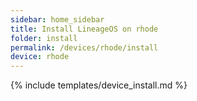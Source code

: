```yaml
---
sidebar: home_sidebar
title: Install LineageOS on rhode
folder: install
permalink: /devices/rhode/install
device: rhode
---
```

{% include templates/device_install.md %}
